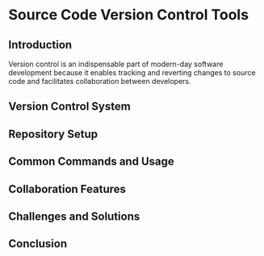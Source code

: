 # Source Code Version Control Tools

## Introduction
Version control is an indispensable part of modern-day software development because it enables tracking and reverting changes to source code and facilitates collaboration between developers. 

## Version Control System

## Repository Setup

## Common Commands and Usage

## Collaboration Features

## Challenges and Solutions

## Conclusion
